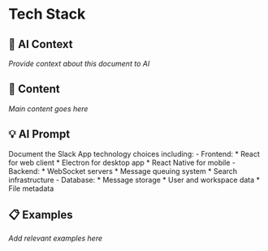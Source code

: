 # Tech Stack

## 🤖 AI Context

_Provide context about this document to AI_

## 📝 Content

_Main content goes here_

## 💡 AI Prompt

Document the Slack App technology choices including:
        - Frontend: 
          * React for web client
          * Electron for desktop app
          * React Native for mobile
        - Backend:
          * WebSocket servers
          * Message queuing system
          * Search infrastructure
        - Database:
          * Message storage
          * User and workspace data
          * File metadata

## 📋 Examples

_Add relevant examples here_

